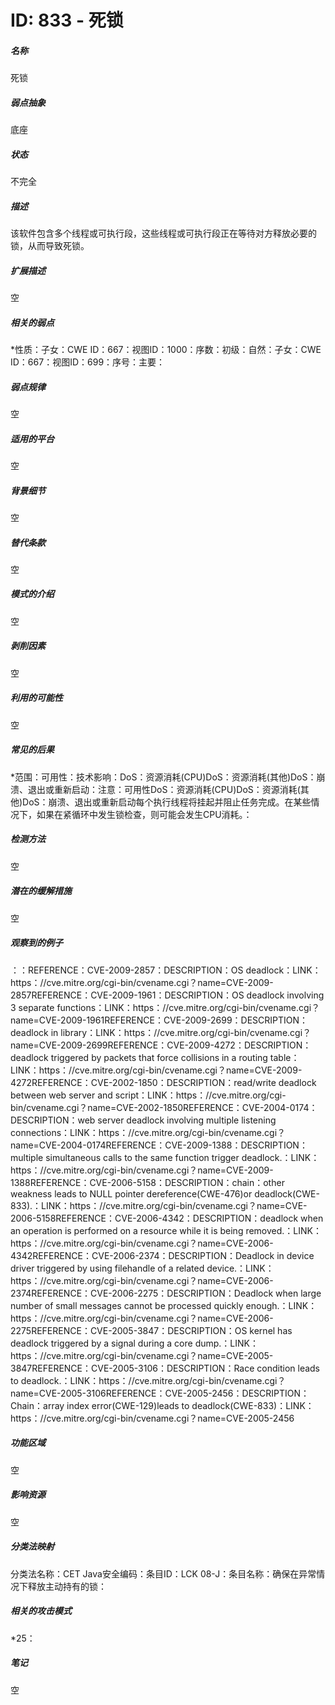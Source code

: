 # ID: 833 - 死锁
<h5>名称</h5>死锁
<h5>弱点抽象</h5>底座
<h5>状态</h5>不完全
<h5>描述</h5>该软件包含多个线程或可执行段，这些线程或可执行段正在等待对方释放必要的锁，从而导致死锁。
<h5>扩展描述</h5>空
<h5>相关的弱点</h5>*性质：子女：CWE ID：667：视图ID：1000：序数：初级：自然：子女：CWE ID：667：视图ID：699：序号：主要：
<h5>弱点规律</h5>空
<h5>适用的平台</h5>空
<h5>背景细节</h5>空
<h5>替代条款</h5>空
<h5>模式的介绍</h5>空
<h5>剥削因素</h5>空
<h5>利用的可能性</h5>空
<h5>常见的后果</h5>*范围：可用性：技术影响：DoS：资源消耗(CPU)DoS：资源消耗(其他)DoS：崩溃、退出或重新启动：注意：可用性DoS：资源消耗(CPU)DoS：资源消耗(其他)DoS：崩溃、退出或重新启动每个执行线程将挂起并阻止任务完成。在某些情况下，如果在紧循环中发生锁检查，则可能会发生CPU消耗。：
<h5>检测方法</h5>空
<h5>潜在的缓解措施</h5>空
<h5>观察到的例子</h5>：：REFERENCE：CVE-2009-2857：DESCRIPTION：OS deadlock：LINK：https：//cve.mitre.org/cgi-bin/cvename.cgi？name=CVE-2009-2857REFERENCE：CVE-2009-1961：DESCRIPTION：OS deadlock involving 3 separate functions：LINK：https：//cve.mitre.org/cgi-bin/cvename.cgi？name=CVE-2009-1961REFERENCE：CVE-2009-2699：DESCRIPTION：deadlock in library：LINK：https：//cve.mitre.org/cgi-bin/cvename.cgi？name=CVE-2009-2699REFERENCE：CVE-2009-4272：DESCRIPTION：deadlock triggered by packets that force collisions in a routing table：LINK：https：//cve.mitre.org/cgi-bin/cvename.cgi？name=CVE-2009-4272REFERENCE：CVE-2002-1850：DESCRIPTION：read/write deadlock between web server and script：LINK：https：//cve.mitre.org/cgi-bin/cvename.cgi？name=CVE-2002-1850REFERENCE：CVE-2004-0174：DESCRIPTION：web server deadlock involving multiple listening connections：LINK：https：//cve.mitre.org/cgi-bin/cvename.cgi？name=CVE-2004-0174REFERENCE：CVE-2009-1388：DESCRIPTION：multiple simultaneous calls to the same function trigger deadlock.：LINK：https：//cve.mitre.org/cgi-bin/cvename.cgi？name=CVE-2009-1388REFERENCE：CVE-2006-5158：DESCRIPTION：chain：other weakness leads to NULL pointer dereference(CWE-476)or deadlock(CWE-833).：LINK：https：//cve.mitre.org/cgi-bin/cvename.cgi？name=CVE-2006-5158REFERENCE：CVE-2006-4342：DESCRIPTION：deadlock when an operation is performed on a resource while it is being removed.：LINK：https：//cve.mitre.org/cgi-bin/cvename.cgi？name=CVE-2006-4342REFERENCE：CVE-2006-2374：DESCRIPTION：Deadlock in device driver triggered by using filehandle of a related device.：LINK：https：//cve.mitre.org/cgi-bin/cvename.cgi？name=CVE-2006-2374REFERENCE：CVE-2006-2275：DESCRIPTION：Deadlock when large number of small messages cannot be processed quickly enough.：LINK：https：//cve.mitre.org/cgi-bin/cvename.cgi？name=CVE-2006-2275REFERENCE：CVE-2005-3847：DESCRIPTION：OS kernel has deadlock triggered by a signal during a core dump.：LINK：https：//cve.mitre.org/cgi-bin/cvename.cgi？name=CVE-2005-3847REFERENCE：CVE-2005-3106：DESCRIPTION：Race condition leads to deadlock.：LINK：https：//cve.mitre.org/cgi-bin/cvename.cgi？name=CVE-2005-3106REFERENCE：CVE-2005-2456：DESCRIPTION：Chain：array index error(CWE-129)leads to deadlock(CWE-833)：LINK：https：//cve.mitre.org/cgi-bin/cvename.cgi？name=CVE-2005-2456
<h5>功能区域</h5>空
<h5>影响资源</h5>空
<h5>分类法映射</h5>分类法名称：CET Java安全编码：条目ID：LCK 08-J：条目名称：确保在异常情况下释放主动持有的锁：
<h5>相关的攻击模式</h5>*25：
<h5>笔记</h5>空

